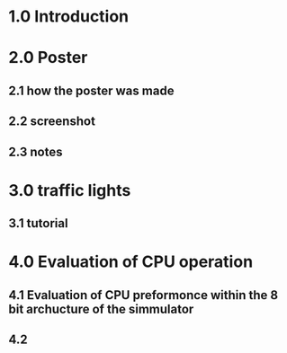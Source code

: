 # 1.0 Introduction

# 2.0 Poster
## 2.1 how the poster was made
## 2.2 screenshot
## 2.3 notes
# 3.0 traffic lights
## 3.1 tutorial
# 4.0 Evaluation of CPU operation
## 4.1 Evaluation of CPU preformonce within the 8 bit archucture of the simmulator
## 4.2 
